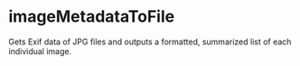 # imageMetadataToFile
Gets Exif data of JPG files and outputs a formatted, summarized list of each individual image.
